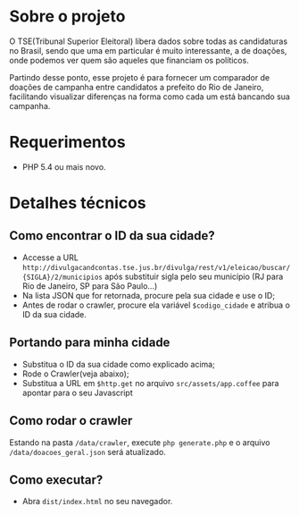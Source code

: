 # Sobre o projeto

O TSE(Tribunal Superior Eleitoral) libera dados sobre todas as candidaturas no Brasil, sendo que uma em particular
é muito interessante, a de doações, onde podemos ver quem são aqueles que financiam os políticos.

Partindo desse ponto, esse projeto é para fornecer um comparador de doações de campanha entre candidatos a prefeito
do Rio de Janeiro, facilitando visualizar diferenças na forma como cada um está bancando sua campanha.

# Requerimentos

- PHP 5.4 ou mais novo.

# Detalhes técnicos

## Como encontrar o ID da sua cidade?

- Accesse a URL `http://divulgacandcontas.tse.jus.br/divulga/rest/v1/eleicao/buscar/{SIGLA}/2/municipios` após substituir sigla pelo seu município (RJ para Rio de Janeiro, SP para São Paulo...)
- Na lista JSON que for retornada, procure pela sua cidade e use o ID;
- Antes de rodar o crawler, procure ela variável `$codigo_cidade` e atribua o ID da sua cidade.

## Portando para minha cidade

- Substitua o ID da sua cidade como explicado acima;
- Rode o Crawler(veja abaixo);
- Substitua a URL em `$http.get` no arquivo `src/assets/app.coffee`  para apontar para o seu Javascript

## Como rodar o crawler
Estando na pasta `/data/crawler`, execute `php generate.php` e o arquivo `/data/doacoes_geral.json` será atualizado.


## Como executar?
- Abra `dist/index.html` no seu navegador.





